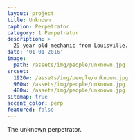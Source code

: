 ```yaml
---
layout: project
title: Unknown
caption: Perpetrator
category: 1 Perpetrator
description: >
  29 year old mechanic from Louisville.
date: '01-01-2016'
image: 
  path: /assets/img/people/unknown.jpg
srcset: 
  1920w: /assets/img/people/unknown.jpg
  960w: /assets/img/people/unknown.jpg
  480w: /assets/img/people/unknown.jpg
sitemap: true
accent_color: perp
featured: false
---
```


The unknown perpetrator.
